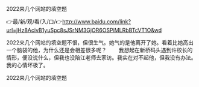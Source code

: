 2022来几个网站的填空题

👉最/新/观/看/入/口/👉http://www.baidu.com/link?url=jHz8AcivB1yuSpc8sJSrNM3GjOR6OSPiMLRbBTcVT1O&wd

2022来几个网站的填空题不恨，但很生气。她气的是他离开了她。看着比她高出一个脑袋的他，为什么还是会相差很多呢？
	　　我想起在新桥码头遇到许校长的情形，便没说什么，但我也没陪江老师去家访。我实在对不起他，但我没有办法。我的心情坏极了。


2022来几个网站的填空题
